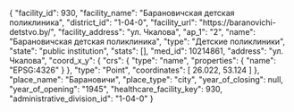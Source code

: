 {
    "facility_id": 930,
    "facility_name": "Барановичская детская поликлиника",
    "district_id": "1-04-0",
    "facility_url": "https:\/\/baranovichi-detstvo.by\/",
    "facility_address": "ул. Чкалова",
    "ap_1": "2",
    "name": "Барановичская детская поликлиника",
    "type": "Детские поликлиники",
    "state": "public institution",
    "stats": [],
    "med_id": 10214861,
    "address": "ул. Чкалова",
    "coord_x_y": {
        "crs": {
            "type": "name",
            "properties": {
                "name": "EPSG:4326"
            }
        },
        "type": "Point",
        "coordinates": [
            26.022,
            53.124
        ]
    },
    "place_name": "Барановичи",
    "place_type": "city",
    "year_of_closing": null,
    "year_of_opening": "1945",
    "healthcare_facility_key": 930,
    "administrative_division_id": "1-04-0"
}
